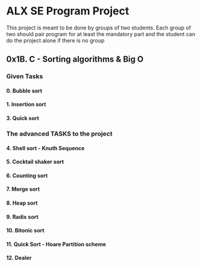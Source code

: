 # ALX SE Program Project

This project is meant to be done by groups of two students. Each group of two should pair program for at least the mandatory part and the student can do the project alone if there is no group

## 0x1B. C - Sorting algorithms & Big O
### Given Tasks 
#### 0. Bubble sort
#### 1. Insertion sort
#### 3. Quick sort
### The advanced TASKS to the project 
#### 4. Shell sort - Knuth Sequence
#### 5. Cocktail shaker sort
#### 6. Counting sort
#### 7. Merge sort
#### 8. Heap sort
#### 9. Radix sort
#### 10. Bitonic sort
#### 11. Quick Sort - Hoare Partition scheme
#### 12. Dealer
